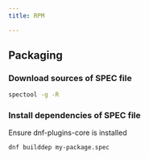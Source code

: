 ```yaml
---
title: RPM

---
```


## Packaging

### Download sources of SPEC file
```bash
spectool -g -R
```

### Install dependencies of SPEC file

Ensure dnf-plugins-core is installed

```bash
dnf builddep my-package.spec
```